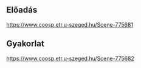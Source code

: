 ## Előadás
https://www.coosp.etr.u-szeged.hu/Scene-775681

## Gyakorlat
https://www.coosp.etr.u-szeged.hu/Scene-775682
